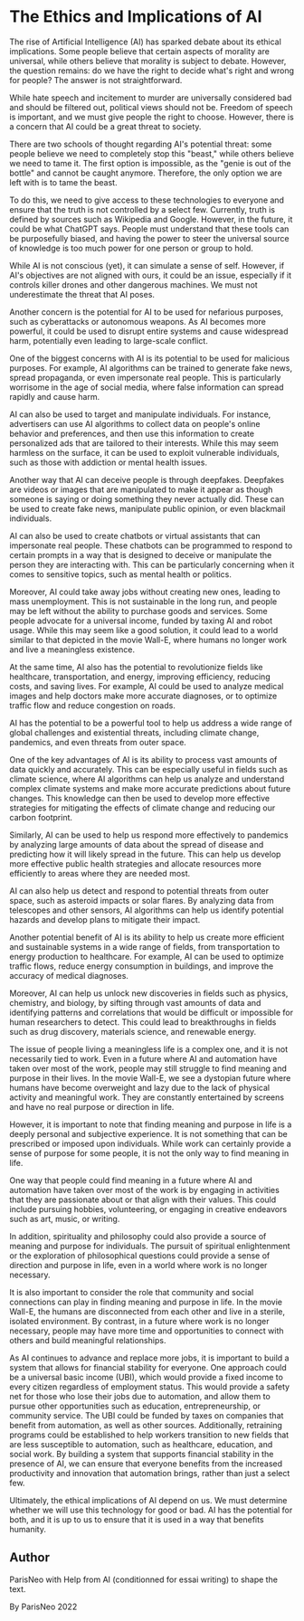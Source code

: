 # The Ethics and Implications of AI

The rise of Artificial Intelligence (AI) has sparked debate about its ethical implications. Some people believe that certain aspects of morality are universal, while others believe that morality is subject to debate. However, the question remains: do we have the right to decide what's right and wrong for people? The answer is not straightforward.

While hate speech and incitement to murder are universally considered bad and should be filtered out, political views should not be. Freedom of speech is important, and we must give people the right to choose. However, there is a concern that AI could be a great threat to society.

There are two schools of thought regarding AI's potential threat: some people believe we need to completely stop this "beast," while others believe we need to tame it. The first option is impossible, as the "genie is out of the bottle" and cannot be caught anymore. Therefore, the only option we are left with is to tame the beast.

To do this, we need to give access to these technologies to everyone and ensure that the truth is not controlled by a select few. Currently, truth is defined by sources such as Wikipedia and Google. However, in the future, it could be what ChatGPT says. People must understand that these tools can be purposefully biased, and having the power to steer the universal source of knowledge is too much power for one person or group to hold.

While AI is not conscious (yet), it can simulate a sense of self. However, if AI's objectives are not aligned with ours, it could be an issue, especially if it controls killer drones and other dangerous machines. We must not underestimate the threat that AI poses.

Another concern is the potential for AI to be used for nefarious purposes, such as cyberattacks or autonomous weapons. As AI becomes more powerful, it could be used to disrupt entire systems and cause widespread harm, potentially even leading to large-scale conflict.

One of the biggest concerns with AI is its potential to be used for malicious purposes. For example, AI algorithms can be trained to generate fake news, spread propaganda, or even impersonate real people. This is particularly worrisome in the age of social media, where false information can spread rapidly and cause harm.

AI can also be used to target and manipulate individuals. For instance, advertisers can use AI algorithms to collect data on people's online behavior and preferences, and then use this information to create personalized ads that are tailored to their interests. While this may seem harmless on the surface, it can be used to exploit vulnerable individuals, such as those with addiction or mental health issues.

Another way that AI can deceive people is through deepfakes. Deepfakes are videos or images that are manipulated to make it appear as though someone is saying or doing something they never actually did. These can be used to create fake news, manipulate public opinion, or even blackmail individuals.

AI can also be used to create chatbots or virtual assistants that can impersonate real people. These chatbots can be programmed to respond to certain prompts in a way that is designed to deceive or manipulate the person they are interacting with. This can be particularly concerning when it comes to sensitive topics, such as mental health or politics.

Moreover, AI could take away jobs without creating new ones, leading to mass unemployment. This is not sustainable in the long run, and people may be left without the ability to purchase goods and services. Some people advocate for a universal income, funded by taxing AI and robot usage. While this may seem like a good solution, it could lead to a world similar to that depicted in the movie Wall-E, where humans no longer work and live a meaningless existence.

At the same time, AI also has the potential to revolutionize fields like healthcare, transportation, and energy, improving efficiency, reducing costs, and saving lives. For example, AI could be used to analyze medical images and help doctors make more accurate diagnoses, or to optimize traffic flow and reduce congestion on roads.

AI has the potential to be a powerful tool to help us address a wide range of global challenges and existential threats, including climate change, pandemics, and even threats from outer space.

One of the key advantages of AI is its ability to process vast amounts of data quickly and accurately. This can be especially useful in fields such as climate science, where AI algorithms can help us analyze and understand complex climate systems and make more accurate predictions about future changes. This knowledge can then be used to develop more effective strategies for mitigating the effects of climate change and reducing our carbon footprint.

Similarly, AI can be used to help us respond more effectively to pandemics by analyzing large amounts of data about the spread of disease and predicting how it will likely spread in the future. This can help us develop more effective public health strategies and allocate resources more efficiently to areas where they are needed most.

AI can also help us detect and respond to potential threats from outer space, such as asteroid impacts or solar flares. By analyzing data from telescopes and other sensors, AI algorithms can help us identify potential hazards and develop plans to mitigate their impact.

Another potential benefit of AI is its ability to help us create more efficient and sustainable systems in a wide range of fields, from transportation to energy production to healthcare. For example, AI can be used to optimize traffic flows, reduce energy consumption in buildings, and improve the accuracy of medical diagnoses.

Moreover, AI can help us unlock new discoveries in fields such as physics, chemistry, and biology, by sifting through vast amounts of data and identifying patterns and correlations that would be difficult or impossible for human researchers to detect. This could lead to breakthroughs in fields such as drug discovery, materials science, and renewable energy.

The issue of people living a meaningless life is a complex one, and it is not necessarily tied to work. Even in a future where AI and automation have taken over most of the work, people may still struggle to find meaning and purpose in their lives. In the movie Wall-E, we see a dystopian future where humans have become overweight and lazy due to the lack of physical activity and meaningful work. They are constantly entertained by screens and have no real purpose or direction in life.

However, it is important to note that finding meaning and purpose in life is a deeply personal and subjective experience. It is not something that can be prescribed or imposed upon individuals. While work can certainly provide a sense of purpose for some people, it is not the only way to find meaning in life.

One way that people could find meaning in a future where AI and automation have taken over most of the work is by engaging in activities that they are passionate about or that align with their values. This could include pursuing hobbies, volunteering, or engaging in creative endeavors such as art, music, or writing.

In addition, spirituality and philosophy could also provide a source of meaning and purpose for individuals. The pursuit of spiritual enlightenment or the exploration of philosophical questions could provide a sense of direction and purpose in life, even in a world where work is no longer necessary.

It is also important to consider the role that community and social connections can play in finding meaning and purpose in life. In the movie Wall-E, the humans are disconnected from each other and live in a sterile, isolated environment. By contrast, in a future where work is no longer necessary, people may have more time and opportunities to connect with others and build meaningful relationships.

As AI continues to advance and replace more jobs, it is important to build a system that allows for financial stability for everyone. One approach could be a universal basic income (UBI), which would provide a fixed income to every citizen regardless of employment status. This would provide a safety net for those who lose their jobs due to automation, and allow them to pursue other opportunities such as education, entrepreneurship, or community service. The UBI could be funded by taxes on companies that benefit from automation, as well as other sources. Additionally, retraining programs could be established to help workers transition to new fields that are less susceptible to automation, such as healthcare, education, and social work. By building a system that supports financial stability in the presence of AI, we can ensure that everyone benefits from the increased productivity and innovation that automation brings, rather than just a select few.

Ultimately, the ethical implications of AI depend on us. We must determine whether we will use this technology for good or bad. AI has the potential for both, and it is up to us to ensure that it is used in a way that benefits humanity.

## Author

ParisNeo with Help from AI (conditionned for essai writing) to shape the text.


By ParisNeo
2022
